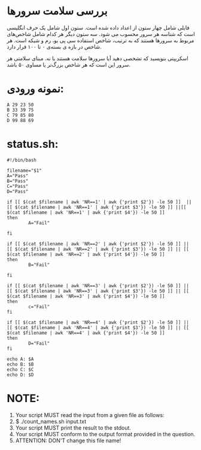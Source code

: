 # بررسی سلامت سرورها
فایلی شامل چهار ستون از اعداد داده شده است. ستون اول شامل یک حرف انگلیسی است که شناسه هر سرور محسوب می شود. سه ستون دیگر هر کدام شامل شاخص‌های مربوط به سرورها هستند که به ترتیب، شاخص استفاده سی پی یو، رم و شبکه است. هر شاخص در بازه ی بسته‌ی ۰ تا ۱۰۰ قرار دارد.

اسکریپتی بنویسید که تشخصی دهید آیا سرورها سلامت هستند یا نه. مبنای سلامتی هر سرور این است که هر شاخص بزرگ‌تر یا مساوی ۵۰ باشد.

# نمونه ورودی:
```
A 29 23 50
B 33 39 75
C 79 85 80
D 99 88 69
```
# status.sh:
```
#!/bin/bash

filename="$1"
A="Pass"
B="Pass"
C="Pass"
D="Pass"

if [[ $(cat $filename | awk 'NR==1' | awk {'print $2'}) -le 50 ]]  || [[ $(cat $filename | awk 'NR==1' | awk {'print $3'}) -le 50 ]] ||[[ $(cat $filename | awk 'NR==1' | awk {'print $4'}) -le 50 ]]
then
        A="Fail"

fi

if [[ $(cat $filename | awk 'NR==2' | awk {'print $2'}) -le 50 ]] || [[ $(cat $filename | awk 'NR==2' | awk {'print $3'}) -le 50 ]] || [[ $(cat $filename | awk 'NR==2' | awk {'print $4'}) -le 50 ]]
then
        B="Fail"

fi

if [[ $(cat $filename | awk 'NR==3' | awk {'print $2'}) -le 50 ]] || [[ $(cat $filename | awk 'NR==3' | awk {'print $3'}) -le 50 ]] || [[ $(cat $filename | awk 'NR==3' | awk {'print $4'}) -le 50 ]]
then
        c="Fail"
fi

if [[ $(cat $filename | awk 'NR==4' | awk {'print $2'}) -le 50 ]] || [[ $(cat $filename | awk 'NR==4' | awk {'print $3'}) -le 50 ]] || [[ $(cat $filename | awk 'NR==4' | awk {'print $4'}) -le 50 ]]
then
        D="Fail"
fi

echo A: $A
echo B: $B
echo C: $C
echo D: $D
```


# NOTE:
1. Your script MUST read the input from a given file as follows:
2. $ ./count_names.sh input.txt
3. Your script MUST print the result to the stdout.
4. Your script MUST conform to the output format provided in the question.
5. ATTENTION: DON'T change this file name!
